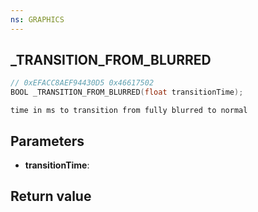 ```yaml
---
ns: GRAPHICS
---
```

## _TRANSITION_FROM_BLURRED

```c
// 0xEFACC8AEF94430D5 0x46617502
BOOL _TRANSITION_FROM_BLURRED(float transitionTime);
```

```
time in ms to transition from fully blurred to normal  
```

## Parameters
* **transitionTime**: 

## Return value
